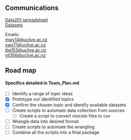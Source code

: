 ## Communications
[Data201 spreadsheet](https://ucliveac-my.sharepoint.com/:x:/g/personal/giulio_dallariva_canterbury_ac_nz/EXfVIUJL1_9Ht4c6cWnsGpIBae2wTYfxLSKB75ysXFgDbA?e=rhrdFu)  
[Datasets](https://ucliveac-my.sharepoint.com/:x:/g/personal/giulio_dallariva_canterbury_ac_nz/EYjbdV0uswBHnzYS8Y8EG4UBK3z2Ydb2WIOpt66gKxM9vQ?e=H6MqDb)

Emails:  
mwy14@uclive.ac.nz  
swo71@uclive.ac.nz  
jbe153@uclive.ac.nz  
yli356@uclive.ac.nz

## Road map
#### Specifics detailed in Team_Plan.md
- [ ] Identify a range of topic ideas
- [x] Prototype our identified topics
- [x] Confirm the chosen topic and identify available datasets
- [ ] Create scripts to automate data collection from sources
  - [ ] Create a script to convert xlsx/xls files to csv
- [ ] Wrangle data into desired format
- [ ] Create scripts to automate the wrangling
- [ ] Combine all the scripts into a final package
